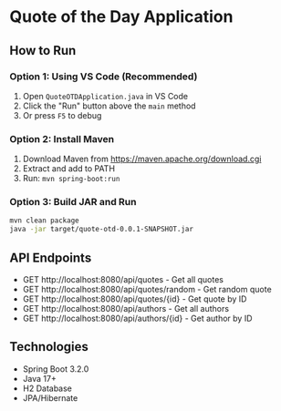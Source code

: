 # Quote of the Day Application

## How to Run

### Option 1: Using VS Code (Recommended)
1. Open `QuoteOTDApplication.java` in VS Code
2. Click the "Run" button above the `main` method
3. Or press `F5` to debug

### Option 2: Install Maven
1. Download Maven from https://maven.apache.org/download.cgi
2. Extract and add to PATH
3. Run: `mvn spring-boot:run`

### Option 3: Build JAR and Run
```bash
mvn clean package
java -jar target/quote-otd-0.0.1-SNAPSHOT.jar
```

## API Endpoints

- GET http://localhost:8080/api/quotes - Get all quotes
- GET http://localhost:8080/api/quotes/random - Get random quote
- GET http://localhost:8080/api/quotes/{id} - Get quote by ID
- GET http://localhost:8080/api/authors - Get all authors
- GET http://localhost:8080/api/authors/{id} - Get author by ID

## Technologies

- Spring Boot 3.2.0
- Java 17+
- H2 Database
- JPA/Hibernate


